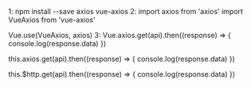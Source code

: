 1: npm install --save axios vue-axios
2:
import axios from 'axios'
import VueAxios from 'vue-axios'
 
Vue.use(VueAxios, axios)
3:
Vue.axios.get(api).then((response) => {
  console.log(response.data)
})

this.axios.get(api).then((response) => {
  console.log(response.data)
})

this.$http.get(api).then((response) => {
  console.log(response.data)
})